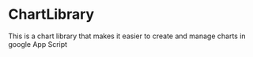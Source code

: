 # ChartLibrary
This is a chart library that makes it easier to create and manage charts in google App Script
